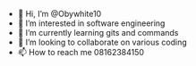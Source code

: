 - 👋 Hi, I’m @Obywhite10
- 👀 I’m interested in software engineering
- 🌱 I’m currently learning gits and commands
- 💞️ I’m looking to collaborate on various coding
- 📫 How to reach me 08162384150

<!---
Obywhite10/Obywhite10 is a ✨ special ✨ repository because its `README.md` (this file) appears on your GitHub profile.
You can click the Preview link to take a look at your changes.
--->
